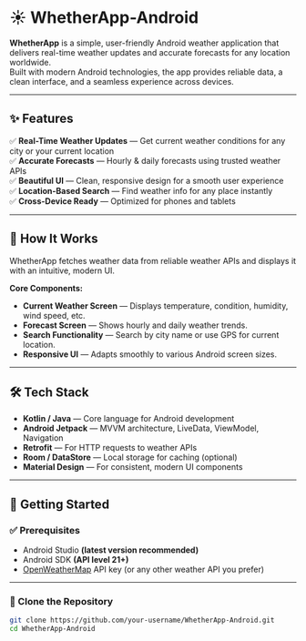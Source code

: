 # ☀️ WhetherApp-Android

**WhetherApp** is a simple, user-friendly Android weather application that delivers real-time weather updates and accurate forecasts for any location worldwide.  
Built with modern Android technologies, the app provides reliable data, a clean interface, and a seamless experience across devices.

---

## ✨ Features

✅ **Real-Time Weather Updates** — Get current weather conditions for any city or your current location  
✅ **Accurate Forecasts** — Hourly & daily forecasts using trusted weather APIs  
✅ **Beautiful UI** — Clean, responsive design for a smooth user experience  
✅ **Location-Based Search** — Find weather info for any place instantly  
✅ **Cross-Device Ready** — Optimized for phones and tablets

---

## 🚀 How It Works

WhetherApp fetches weather data from reliable weather APIs and displays it with an intuitive, modern UI.

**Core Components:**

- **Current Weather Screen** — Displays temperature, condition, humidity, wind speed, etc.
- **Forecast Screen** — Shows hourly and daily weather trends.
- **Search Functionality** — Search by city name or use GPS for current location.
- **Responsive UI** — Adapts smoothly to various Android screen sizes.

---

## 🛠️ Tech Stack

- **Kotlin / Java** — Core language for Android development
- **Android Jetpack** — MVVM architecture, LiveData, ViewModel, Navigation
- **Retrofit** — For HTTP requests to weather APIs
- **Room / DataStore** — Local storage for caching (optional)
- **Material Design** — For consistent, modern UI components

---

## 🚦 Getting Started

### ✅ Prerequisites

- Android Studio **(latest version recommended)**
- Android SDK **(API level 21+)**
- [OpenWeatherMap](https://openweathermap.org/api) API key (or any other weather API you prefer)

---

### 📂 Clone the Repository

```bash
git clone https://github.com/your-username/WhetherApp-Android.git
cd WhetherApp-Android
